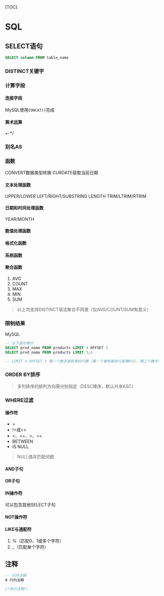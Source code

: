 [TOC]

# SQL

## SELECT语句

```sql
SELECT column FROM table_name
```

### DISTINCT关键字

### 计算字段

#### 连接字段

MySQL使用`CONCAT()`完成

#### 算术运算

+-*/

### 别名AS

### 函数

CONVERT数据类型转换
CURDATE获取当前日期

#### 文本处理函数

UPPER/LOWER
LEFT/RIGHT/SUBSTRING
LENGTH
TRIM/LTRIM/RTRIM

#### 日期和时间处理函数

YEAR/MONTH

#### 数值处理函数

#### 格式化函数

#### 系统函数

#### 聚合函数

1. AVG
2. COUNT
3. MAX
4. MIN
5. SUM

> 以上均支持DISTINCT语法聚合不同值（仅AVG/COUNT/SUM有意义）

### 限制结果

MySQL

```sql
-- 以下语句等价
SELECT prod_name FROM products LIMIT 4 OFFSET 3
SELECT prod_name FROM products LIMIT 3,4

-- LIMIT 4 OFFSET 3 第一个数字是检索的行数（第一个被检索的行是第0行），第二个数字是指从哪儿开始

```

### ORDER BY排序

> 多列排序的排列方向需分别指定（DESC降序，默认升序ASC）

### WHERE过滤

#### 操作符

- =
- !=或\<\>
- \<、\<=、\>、\>=
- BETWEEN
- IS NULL

> NULL值非匹配问题

#### AND子句

#### OR子句

#### IN操作符

可以包含其他SELECT子句

#### NOT操作符

#### LIKE与通配符

1. %（匹配0、1或多个字符）
2. \_（匹配单个字符）

## 注释

```sql
-- 行内注释
# 行内注释

/*多行注释*/
```
